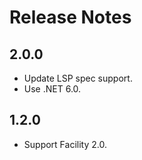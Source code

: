 # Release Notes

## 2.0.0

* Update LSP spec support.
* Use .NET 6.0.

## 1.2.0

* Support Facility 2.0.

